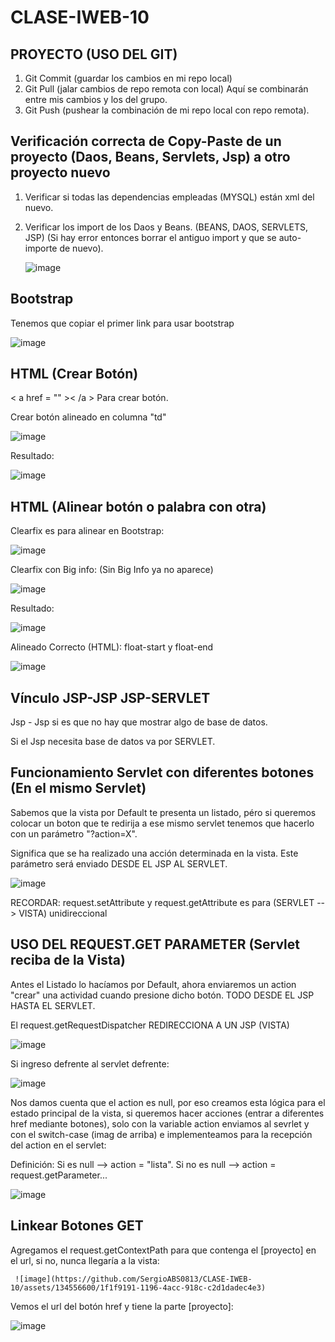 # CLASE-IWEB-10

## PROYECTO (USO DEL GIT)

1) Git Commit (guardar los cambios en mi repo local)
2) Git Pull (jalar cambios de repo remota con local) Aquí se combinarán entre mis cambios y los del grupo.
3) Git Push (pushear la combinación de mi repo local con repo remota).

## Verificación correcta de Copy-Paste de un proyecto (Daos, Beans, Servlets, Jsp) a otro proyecto nuevo

1) Verificar si todas las dependencias empleadas (MYSQL) están xml del nuevo.
2) Verificar los import de los Daos y Beans. (BEANS, DAOS, SERVLETS, JSP)
     (Si hay error entonces borrar el antiguo import y que se auto-importe de nuevo).
   
   ![image](https://github.com/SergioABS0813/CLASE-IWEB-10/assets/134556600/fd9e0145-7834-41cb-a1e8-8155886c10f6)

## Bootstrap 
Tenemos que copiar el primer link para usar bootstrap

   ![image](https://github.com/SergioABS0813/CLASE-IWEB-10/assets/134556600/a1bbf013-d55a-43a6-bb14-e971be34dcca)


## HTML (Crear Botón)

   < a href = "" >< /a > Para crear botón.

   Crear botón alineado en columna "td"
   
   ![image](https://github.com/SergioABS0813/CLASE-IWEB-10/assets/134556600/77161f07-3bd6-4018-8fa0-122ce3f579a7)

   Resultado:

   ![image](https://github.com/SergioABS0813/CLASE-IWEB-10/assets/134556600/95c9805d-5b06-47e1-853f-9552576ead05)

## HTML (Alinear botón o palabra con otra)
   Clearfix es para alinear en Bootstrap:
   
   ![image](https://github.com/SergioABS0813/CLASE-IWEB-10/assets/134556600/fc78fc91-4745-42e4-8346-a352afbbd15a)

   Clearfix con Big info: (Sin Big Info ya no aparece)
   
   ![image](https://github.com/SergioABS0813/CLASE-IWEB-10/assets/134556600/e3cb4d35-a8d5-4bde-b913-8fd3c01a03bf)

   Resultado:

   ![image](https://github.com/SergioABS0813/CLASE-IWEB-10/assets/134556600/ce9171cb-6fb2-41f0-896c-002953db33af)

   Alineado Correcto (HTML): float-start y float-end
   
   ![image](https://github.com/SergioABS0813/CLASE-IWEB-10/assets/134556600/252c7aaa-2f9f-4858-9a8d-a31be03c4619)


## Vínculo JSP-JSP JSP-SERVLET

Jsp - Jsp si es que no hay que mostrar algo de base de datos.

Si el Jsp necesita base de datos va por SERVLET.

## Funcionamiento Servlet con diferentes botones (En el mismo Servlet)

Sabemos que la vista por Default te presenta un listado, péro si queremos colocar un boton que te redirija a ese mismo servlet tenemos que hacerlo con un parámetro "?action=X".

Significa que se ha realizado una acción determinada en la vista. Este parámetro será enviado DESDE EL JSP AL SERVLET.
     
![image](https://github.com/SergioABS0813/CLASE-IWEB-10/assets/134556600/1e2f9494-24c1-4e4b-a525-616ee6a31375)

RECORDAR: request.setAttribute y request.getAttribute es para (SERVLET --> VISTA) unidireccional

## USO DEL REQUEST.GET PARAMETER (Servlet reciba de la Vista)
Antes el Listado lo hacíamos por Default, ahora enviaremos un action "crear" una actividad cuando presione dicho botón. TODO DESDE EL JSP HASTA EL SERVLET.

El request.getRequestDispatcher REDIRECCIONA A UN JSP (VISTA)

![image](https://github.com/SergioABS0813/CLASE-IWEB-10/assets/134556600/b68d77a4-280f-4028-9ee5-f7355119e7c5)

Si ingreso defrente al servlet defrente:

![image](https://github.com/SergioABS0813/CLASE-IWEB-10/assets/134556600/d820ae58-8a20-4c29-b1a3-d9b50e96ba61)

Nos damos cuenta que el action es null, por eso creamos esta lógica para el estado principal de la vista, si queremos hacer acciones (entrar a diferentes href mediante botones), solo con la variable action enviamos al sevrlet y con el switch-case (imag de arriba) e implementeamos para la recepción del action en el servlet:

Definición: Si es null --> action = "lista". Si no es null --> action = request.getParameter...

![image](https://github.com/SergioABS0813/CLASE-IWEB-10/assets/134556600/11a4dd24-b729-43cb-8875-9d5c4aaacca6)

## Linkear Botones GET
Agregamos el request.getContextPath para que contenga el [proyecto] en el url, si no, nunca llegaría a la vista:

     ![image](https://github.com/SergioABS0813/CLASE-IWEB-10/assets/134556600/1f1f9191-1196-4acc-918c-c2d1dadec4e3)

Vemos el url del botón href y tiene la parte [proyecto]:

![image](https://github.com/SergioABS0813/CLASE-IWEB-10/assets/134556600/4635d27b-d484-44c4-9d2e-19902141774f)

